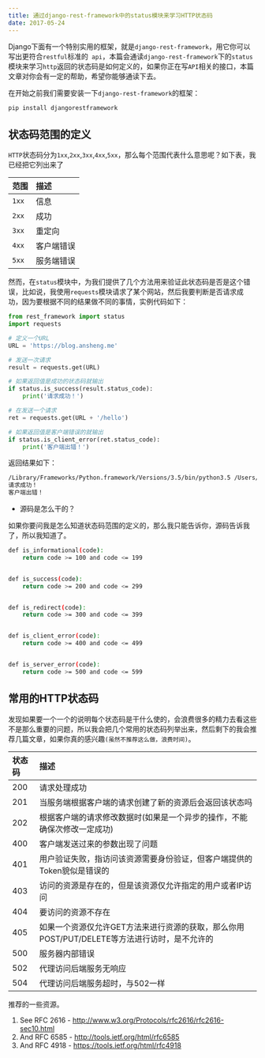 ```yaml
---
title: 通过django-rest-framework中的status模块来学习HTTP状态码
date: 2017-05-24
---
```


Django下面有一个特别实用的框架，就是`django-rest-framework`，用它你可以写出更符合`restful`标准的` api`，本篇会通读`django-rest-framework`下的`status`模块来学习`http`返回的状态码是如何定义的，如果你正在写`API`相关的接口，本篇文章对你会有一定的帮助，希望你能够通读下去。

在开始之前我们需要安装一下`django-rest-framework`的框架：

```bash
pip install djangorestframework
```

## 状态码范围的定义

`HTTP`状态码分为`1xx`,`2xx`,`3xx`,`4xx`,`5xx`，那么每个范围代表什么意思呢？如下表，我已经把它列出来了

|范围|描述|
|:--|:--|
|`1xx`|信息|
|`2xx`|成功|
|`3xx`|重定向|
|`4xx`|客户端错误|
|`5xx`|服务端错误|

然而，在`status`模块中，为我们提供了几个方法用来验证此状态码是否是这个错误，比如说，我使用`requests`模块请求了某个网站，然后我要判断是否请求成功，因为要根据不同的结果做不同的事情，实例代码如下：

```python
from rest_framework import status
import requests

# 定义一个URL
URL = 'https://blog.ansheng.me'

# 发送一次请求
result = requests.get(URL)

# 如果返回值是成功的状态码就输出
if status.is_success(result.status_code):
    print('请求成功！')

# 在发送一个请求
ret = requests.get(URL + '/hello')

# 如果返回值是客户端错误的就输出
if status.is_client_error(ret.status_code):
    print('客户端出错！')
```

返回结果如下：

```bash
/Library/Frameworks/Python.framework/Versions/3.5/bin/python3.5 /Users/ansheng/MyPythonCode/code.py
请求成功！
客户端出错！
```

- 源码是怎么干的？

如果你要问我是怎么知道状态码范围的定义的，那么我只能告诉你，源码告诉我了，所以我知道了。

```bash
def is_informational(code):
    return code >= 100 and code <= 199


def is_success(code):
    return code >= 200 and code <= 299


def is_redirect(code):
    return code >= 300 and code <= 399


def is_client_error(code):
    return code >= 400 and code <= 499


def is_server_error(code):
    return code >= 500 and code <= 599
```

## 常用的HTTP状态码

发现如果要一个一个的说明每个状态码是干什么使的，会浪费很多的精力去看这些不是那么重要的问题，所以我会把几个常用的状态码列举出来，然后剩下的我会推荐几篇文章，如果你真的感兴趣`(虽然不推荐这么做，浪费时间)`。

|状态码|描述|
|:--|:--|
|200|请求处理成功|
|201|当服务端根据客户端的请求创建了新的资源后会返回该状态吗|
|202|根据客户端的请求修改数据时(如果是一个异步的操作，不能确保次修改一定成功)|
|400|客户端发送过来的参数出现了问题|
|401|用户验证失败，指访问该资源需要身份验证，但客户端提供的Token貌似是错误的|
|403|访问的资源是存在的，但是该资源仅允许指定的用户或者IP访问|
|404|要访问的资源不存在|
|405|如果一个资源仅允许GET方法来进行资源的获取，那么你用POST/PUT/DELETE等方法进行访时，是不允许的|
|500|服务器内部错误|
|502|代理访问后端服务无响应|
|504|代理访问后端服务超时，与502一样|

推荐的一些资源。

1. See RFC 2616 - http://www.w3.org/Protocols/rfc2616/rfc2616-sec10.html
2. And RFC 6585 - http://tools.ietf.org/html/rfc6585
3. And RFC 4918 - https://tools.ietf.org/html/rfc4918